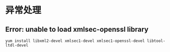 # 异常处理
## Error: unable to load xmlsec-openssl library
    
    yum install libxml2-devel xmlsec1-devel xmlsec1-openssl-devel libtool-ltdl-devel